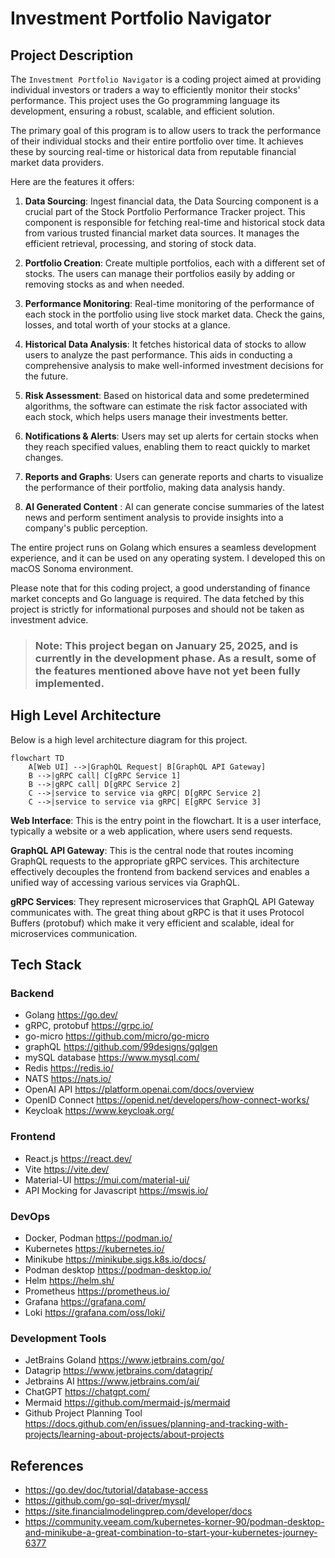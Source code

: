 # Investment Portfolio Navigator

## Project Description
The `Investment Portfolio Navigator` is a coding project aimed at providing individual investors or traders a way to 
efficiently monitor their stocks' performance. This project uses the Go programming language  its development, ensuring 
a robust, scalable, and efficient solution.

The primary goal of this program is to allow users to track the performance of their individual stocks and their entire 
portfolio over time. It achieves these by sourcing real-time or historical data from reputable financial market data providers.

Here are the features it offers:

1. __Data Sourcing__: Ingest financial data, the Data Sourcing component is a crucial part of the Stock Portfolio 
Performance Tracker project. This component is responsible for fetching real-time and historical stock data from various 
trusted financial market data sources. It manages the efficient retrieval, processing, and storing of stock data.

2. __Portfolio Creation__: Create multiple portfolios, each with a different set of stocks. The users can manage their 
portfolios easily by adding or removing stocks as and when needed.

3. __Performance Monitoring__: Real-time monitoring of the performance of each stock in the portfolio using live stock 
market data. Check the gains, losses, and total worth of your stocks at a glance.

4. __Historical Data Analysis__: It fetches historical data of stocks to allow users to analyze the past performance. 
This aids in conducting a comprehensive analysis to make well-informed investment decisions for the future.

5. __Risk Assessment__: Based on historical data and some predetermined algorithms, the software can estimate the risk 
factor associated with each stock, which helps users manage their investments better.

6. __Notifications & Alerts__: Users may set up alerts for certain stocks when they reach specified values, enabling them to
react quickly to market changes.

7. __Reports and Graphs__: Users can generate reports and charts to visualize the performance of their portfolio, making
data analysis handy.

8. __AI Generated Content__ : AI can generate concise summaries of the latest news and perform sentiment analysis to 
provide insights into a company's public perception.

The entire project runs on Golang which ensures a seamless development experience, and it can be used on any operating 
system. I developed this on macOS Sonoma environment.

Please note that for this coding project, a good understanding of finance market concepts and Go language is required. 
The data fetched by this project is strictly for informational purposes and should not be taken as investment advice.

>### Note: This project began on January 25, 2025, and is currently in the development phase. As a result, some of the features mentioned above have not yet been fully implemented.

## High Level Architecture
Below is a high level architecture diagram for this project.
```mermaid
flowchart TD
    A[Web UI] -->|GraphQL Request| B[GraphQL API Gateway]
    B -->|gRPC call| C[gRPC Service 1]
    B -->|gRPC call| D[gRPC Service 2]
    C -->|service to service via gRPC| D[gRPC Service 2]
    C -->|service to service via gRPC| E[gRPC Service 3]
```

__Web Interface__: This is the entry point in the flowchart. It is a user interface, typically a website or a web 
application, where users send requests.

__GraphQL API Gateway__: This is the central node that routes incoming GraphQL requests to the appropriate gRPC services. 
This architecture effectively decouples the frontend from backend services and enables a unified way of accessing various 
services via GraphQL.

__gRPC Services__: They represent microservices that GraphQL API Gateway communicates with. The great thing about gRPC is 
that it uses Protocol Buffers (protobuf) which make it very efficient and scalable, ideal for microservices communication.

## Tech Stack
### Backend
- Golang https://go.dev/
- gRPC, protobuf https://grpc.io/
- go-micro https://github.com/micro/go-micro
- graphQL https://github.com/99designs/gqlgen
- mySQL database https://www.mysql.com/
- Redis https://redis.io/
- NATS https://nats.io/
- OpenAI API https://platform.openai.com/docs/overview
- OpenID Connect https://openid.net/developers/how-connect-works/
- Keycloak https://www.keycloak.org/

### Frontend
- React.js https://react.dev/
- Vite https://vite.dev/
- Material-UI https://mui.com/material-ui/
- API Mocking for Javascript https://mswjs.io/

### DevOps
- Docker, Podman  https://podman.io/
- Kubernetes https://kubernetes.io/
- Minikube https://minikube.sigs.k8s.io/docs/
- Podman desktop https://podman-desktop.io/
- Helm https://helm.sh/
- Prometheus https://prometheus.io/
- Grafana https://grafana.com/
- Loki https://grafana.com/oss/loki/


### Development Tools
- JetBrains Goland https://www.jetbrains.com/go/
- Datagrip https://www.jetbrains.com/datagrip/
- Jetbrains AI https://www.jetbrains.com/ai/
- ChatGPT https://chatgpt.com/
- Mermaid https://github.com/mermaid-js/mermaid
- Github Project Planning Tool https://docs.github.com/en/issues/planning-and-tracking-with-projects/learning-about-projects/about-projects

## References
- https://go.dev/doc/tutorial/database-access
- https://github.com/go-sql-driver/mysql/
- https://site.financialmodelingprep.com/developer/docs
- https://community.veeam.com/kubernetes-korner-90/podman-desktop-and-minikube-a-great-combination-to-start-your-kubernetes-journey-6377


